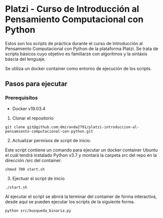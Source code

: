 
# Platzi - Curso de Introducción al Pensamiento Computacional con Python

Estos son los scripts de práctica durante el curso de Introducción al Pensamiento Computacional con Python de la plataforma Platzi. Se trata de scripts básicos cuyo objetivo es familiarze con algoritmos y la sintáxis báscia del lenguaje.

 Se utiliza un docker container como entorno de ejecución de los scripts.

## Pasos para ejecutar

### Prerequisitos
- Docker v19.03.4

1. Clonar el repositorio
```
git clone git@github.com:dmiranda2791/platzi-introduccion-al-pensamiento-computacional-con-python.git
```

2. Actualizar permisos de script de inicio.

Este script contiene un comando para ejecutar un docker container Ubuntu el cuál tendrá instalado Python v3.7 y montará la carpeta src del repo en la dirección /src del container.

```
chmod 700 start.sh
```

3. Ejectuar el script de inicio
```
./start.sh
```

Al ejecutar el script se abrirá la terminar del container de forma interactiva, desde aquí se pueden ejecutar los scripts de la siguiente forma.

```
python src/busqueda_binaria.py
```
